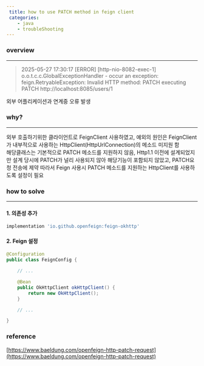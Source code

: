 ```yaml
---
 title: how to use PATCH method in feign client
 categories:
    - java
    - troubleShooting
---
```


### overview
---
> 2025-05-27 17:30:17 [ERROR] [http-nio-8082-exec-1] o.o.t.c.c.GlobalExceptionHandler - occur an exception: 
  feign.RetryableException: Invalid HTTP method: PATCH executing PATCH http://localhost:8085/users/1


외부 어플리케이션과 연계중 오류 발생



### why?
---

외부 호출하기위한 클라이언트로 FeignClient 사용하였고, 예외의 원인은 FeignClient가 내부적으로 사용하는 HttpClient(HttpUrlConnection)의 메소드 미지원 함<br>
해당클래스는 기본적으로 PATCH 메소드를 지원하지 않음, Http1.1 이전에 설계되었지만 설계 당시에 PATCH가 널리 사용되지 않아 해당기능이 포함되지 않았고,  PATCH요청 전송에 제약 따라서 Feign 사용시 PATCH 메소드를 지원하는 HttpClient를 사용하도록 설정이 필요<br>



### how to solve
---

#### 1. 의존성 추가

``` groovy
implementation 'io.github.openfeign:feign-okhttp'
```

#### 2. Feign 설정

``` java
@Configuration
public class FeignConfig {

    // ...

    @Bean
    public OkHttpClient okHttpClient() {
        return new OkHttpClient();
    }

    // ...

}

```














### reference
[https://www.baeldung.com/openfeign-http-patch-request](https://www.baeldung.com/openfeign-http-patch-request)

